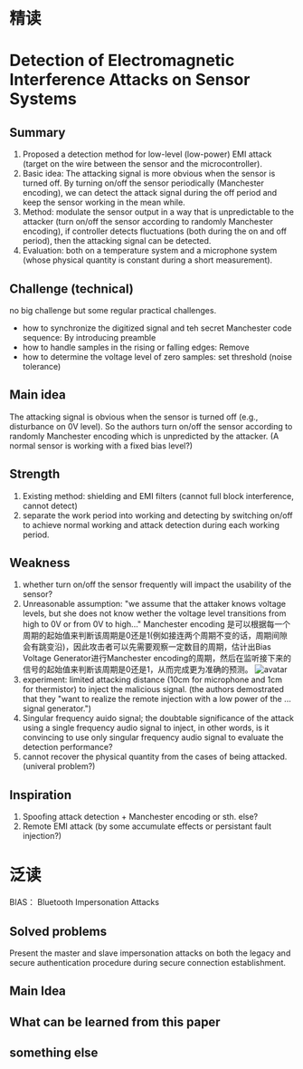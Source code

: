 # 精读 
# Detection of Electromagnetic Interference Attacks on Sensor Systems

## Summary
1. Proposed a detection method for low-level (low-power) EMI attack (target on the wire between the sensor and the microcontroller).
2. Basic idea: The attacking signal is more obvious when the sensor is turned off. By turning on/off the sensor periodically (Manchester encoding), we can detect the attack signal during the off period and keep the sensor working in the mean while.
3. Method: modulate the sensor output in a way that is unpredictable to the attacker (turn on/off the sensor according to randomly Manchester encoding), if controller detects fluctuations (both during the on and off period), then the attacking signal can be detected.
4. Evaluation: both on a temperature system and a microphone system (whose physical quantity is constant during a short measurement).

## Challenge (technical)
no big challenge but some regular practical challenges.
- how to synchronize the digitized signal and teh secret Manchester code sequence: By introducing preamble
- how to handle samples in the rising or falling edges: Remove
- how to determine the voltage level of zero samples: set threshold (noise tolerance)

## Main idea
The attacking signal is obvious when the sensor is turned off (e.g., disturbance on 0V level). So the authors turn on/off the sensor according to randomly Manchester encoding which is unpredicted by the attacker. (A normal sensor is working with a fixed bias level?)
## Strength
1. Existing method: shielding and EMI filters (cannot full block interference, cannot detect)
2. separate the work period into working and detecting by switching on/off to achieve normal working and attack detection during each working period.
## Weakness
1. whether turn on/off the sensor frequently will impact the usability of the sensor?
2. Unreasonable assumption: "we assume that the attaker knows voltage levels, but she does not know wether the voltage level transitions from high to 0V or from 0V to high..." Manchester encoding 是可以根据每一个周期的起始值来判断该周期是0还是1(例如接连两个周期不变的话，周期间隙会有跳变沿)，因此攻击者可以先需要观察一定数目的周期，估计出Bias Voltage Generator进行Manchester encoding的周期，然后在监听接下来的信号的起始值来判断该周期是0还是1，从而完成更为准确的预测。
![avatar](https://upload.wikimedia.org/wikipedia/commons/9/90/Manchester_encoding_both_conventions.svg)
3. experiment: limited attacking distance (10cm for microphone and 1cm for thermistor) to inject the malicious signal. (the authors demostrated that they "want to realize the remote injection with a low power of the ... signal generator.")
4. Singular frequency auido signal; the doubtable significance of the attack using a single frequency audio signal to inject, in other words, is it convincing to use only singular frequency audio signal to evaluate the detection performance?
5. cannot recover the physical quantity from the cases of being attacked.(univeral problem?)

## Inspiration
1. Spoofing attack detection + Manchester encoding or sth. else?
2. Remote EMI attack (by some accumulate effects or persistant fault injection?)


# 泛读
BIAS： Bluetooth Impersonation Attacks
## Solved problems
Present the master and slave impersonation attacks on both the legacy and secure authentication procedure during secure connection establishment.
## Main Idea

## What can be learned from this paper

## something else